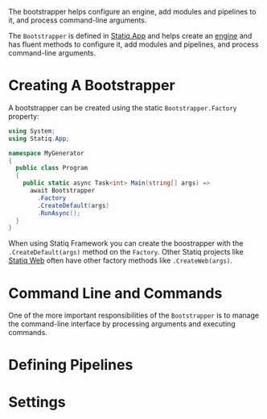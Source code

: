 The bootstrapper helps configure an engine, add modules and pipelines to it, and process command-line arguments.

The `Bootstrapper` is defined in [Statiq.App](https://www.nuget.org/packages/Statiq.App) and helps create an [engine](xref:execution#engine) and has fluent methods to configure it, add modules and pipelines, and process command-line arguments.

# Creating A Bootstrapper

A bootstrapper can be created using the static `Bootstrapper.Factory` property:

```csharp
using System;
using Statiq.App;

namespace MyGenerator
{
  public class Program
  {
    public static async Task<int> Main(string[] args) =>
      await Bootstrapper
        .Factory
        .CreateDefault(args)
        .RunAsync();
  }
}
```

When using Statiq Framework you can create the boostrapper with the `.CreateDefault(args)` method on the `Factory`. Other Statiq projects like [Statiq Web](/web) often have other factory methods like `.CreateWeb(args)`.

# Command Line and Commands

One of the more important responsibilities of the `Bootstrapper` is to manage the command-line interface by processing arguments and executing commands.

# Defining Pipelines

# Settings